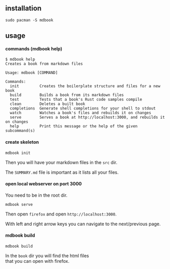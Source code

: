 ## installation

```
sudo pacman -S mdbook
```

## usage

#### commands (mdbook help)

```
$ mdbook help
Creates a book from markdown files

Usage: mdbook [COMMAND]

Commands:
  init         Creates the boilerplate structure and files for a new book
  build        Builds a book from its markdown files
  test         Tests that a book's Rust code samples compile
  clean        Deletes a built book
  completions  Generate shell completions for your shell to stdout
  watch        Watches a book's files and rebuilds it on changes
  serve        Serves a book at http://localhost:3000, and rebuilds it on changes
  help         Print this message or the help of the given subcommand(s)
```

#### create skeleton

```
mdbook init
```
Then you will have your markdown files in the `src` dir.

The `SUMMARY.md` file is important as it lists all your files.

#### open local webserver on port 3000

You need to be in the root dir.
```
mdbook serve
```
Then open `firefox` and open `http://localhost:3000`.

With left and right arrow keys you can navigate to the next/previous page.

#### mdbook build

```
mdbook build
```

In the `book` dir you will find the html files \
that you can open with firefox.
